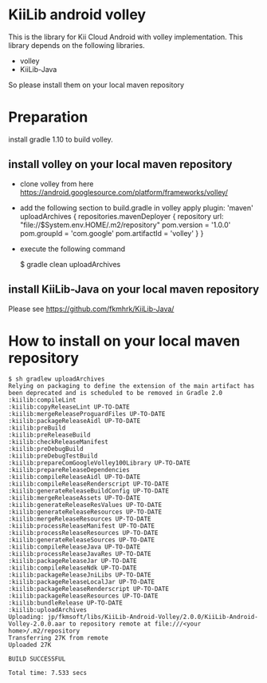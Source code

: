 KiiLib android volley
========

This is the library for Kii Cloud Android with volley implementation. This library depends on the following libraries. 
* volley
* KiiLib-Java

So please install them on your local maven repository

Preparation
==========
install gradle 1.10 to build volley. 

install volley on your local maven repository
----
* clone volley from here https://android.googlesource.com/platform/frameworks/volley/
* add the following section to build.gradle in volley
    apply plugin: 'maven'
    uploadArchives {
        repositories.mavenDeployer {
            repository url: "file://$System.env.HOME/.m2/repository"
            pom.version = '1.0.0'
            pom.groupId = 'com.google'
            pom.artifactId = 'volley'
        }
    } 

* execute the following command

    $ gradle clean uploadArchives
    

install KiiLib-Java on your local maven repository
----
Please see https://github.com/fkmhrk/KiiLib-Java/

How to install on your local maven repository
============
    $ sh gradlew uploadArchives
    Relying on packaging to define the extension of the main artifact has been deprecated and is scheduled to be removed in Gradle 2.0
    :kiilib:compileLint
    :kiilib:copyReleaseLint UP-TO-DATE
    :kiilib:mergeReleaseProguardFiles UP-TO-DATE
    :kiilib:packageReleaseAidl UP-TO-DATE
    :kiilib:preBuild
    :kiilib:preReleaseBuild
    :kiilib:checkReleaseManifest
    :kiilib:preDebugBuild
    :kiilib:preDebugTestBuild
    :kiilib:prepareComGoogleVolley100Library UP-TO-DATE
    :kiilib:prepareReleaseDependencies
    :kiilib:compileReleaseAidl UP-TO-DATE
    :kiilib:compileReleaseRenderscript UP-TO-DATE
    :kiilib:generateReleaseBuildConfig UP-TO-DATE
    :kiilib:mergeReleaseAssets UP-TO-DATE
    :kiilib:generateReleaseResValues UP-TO-DATE
    :kiilib:generateReleaseResources UP-TO-DATE
    :kiilib:mergeReleaseResources UP-TO-DATE
    :kiilib:processReleaseManifest UP-TO-DATE
    :kiilib:processReleaseResources UP-TO-DATE
    :kiilib:generateReleaseSources UP-TO-DATE
    :kiilib:compileReleaseJava UP-TO-DATE
    :kiilib:processReleaseJavaRes UP-TO-DATE
    :kiilib:packageReleaseJar UP-TO-DATE
    :kiilib:compileReleaseNdk UP-TO-DATE
    :kiilib:packageReleaseJniLibs UP-TO-DATE
    :kiilib:packageReleaseLocalJar UP-TO-DATE
    :kiilib:packageReleaseRenderscript UP-TO-DATE
    :kiilib:packageReleaseResources UP-TO-DATE
    :kiilib:bundleRelease UP-TO-DATE
    :kiilib:uploadArchives
    Uploading: jp/fkmsoft/libs/KiiLib-Android-Volley/2.0.0/KiiLib-Android-Volley-2.0.0.aar to repository remote at file:///<your home>/.m2/repository
    Transferring 27K from remote
    Uploaded 27K
    
    BUILD SUCCESSFUL
    
    Total time: 7.533 secs

